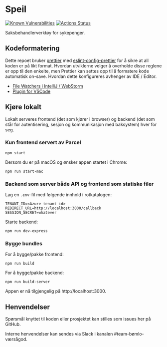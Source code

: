# Speil

[![Known Vulnerabilities](https://snyk.io/test/github/navikt/helse-speil/badge.svg)](https://snyk.io/test/github/navikt/helse-speil)
[![Actions Status](https://github.com/navikt/helse-speil/workflows/master/badge.svg)](https://github.com/navikt/helse-speil/actions)

Saksbehandlerverktøy for sykepenger.

## Kodeformatering

Dette repoet bruker [prettier](https://prettier.io/) med [eslint-config-prettier](https://github.com/prettier/eslint-config-prettier)
for å sikre at all koden er på likt format. Hvordan utviklerne velger å overholde disse reglene er opp til den enkelte, men
Prettier kan settes opp til å formatere kode automatisk on-save. Hvordan dette konfigureres avhenger av IDE / Editor.

-   [File Watchers i IntelliJ / WebStorm](https://prettier.io/docs/en/webstorm.html)
-   [Plugin for VSCode](https://github.com/prettier/prettier-vscode)

## Kjøre lokalt

Lokalt serveres frontend (det som kjører i browser) og backend (det som står for autentisering, sesjon og kommunikasjon med baksystem) hver for seg.

### Kun frontend servert av Parcel

```
npm start
```

Dersom du er på macOS og ønsker appen startet i Chrome:

```
npm run start-mac
```

### Backend som server både API og frontend som statiske filer

Lag en `.env`-fil med følgende innhold i rotkatalogen:

```
TENANT_ID=<Azure tenant id>
REDIRECT_URL=http://localhost:3000/callback
SESSION_SECRET=whatever
```

Starte backend:

```
npm run dev-express
```

### Bygge bundles

For å bygge/pakke frontend:

```
npm run build
```

For å bygge/pakke backend:

```
npm run build-server
```

Appen er nå tilgjengelig på http://localhost:3000.

## Henvendelser

Spørsmål knyttet til koden eller prosjektet kan stilles som issues her på GitHub.

Interne henvendelser kan sendes via Slack i kanalen #team-bømlo-værsågod.

